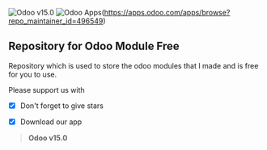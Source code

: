 ![Odoo v15.0](https://img.shields.io/badge/build-v15.0-9925be)
![Odoo Apps](https://img.shields.io/badge/master-apps-success)(https://apps.odoo.com/apps/browse?repo_maintainer_id=496549)

Repository for Odoo Module Free
-------------------------------

Repository which is used to store the odoo modules that I made and is free for you to use.

Please support us with
- [x] Don't forget to give stars
- [x] Download our app


> **Odoo v15.0**